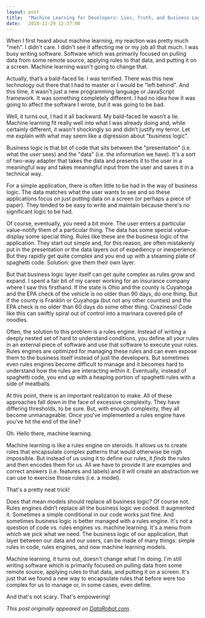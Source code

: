 ```yaml
---
layout: post
title:  "Machine Learning for Developers: Lies, Truth, and Business Logic"
date:   2018-11-29 12:37:00
---
```


When I first heard about machine learning, my reaction was pretty much "meh". I didn't care. I didn't see it affecting me or my job all that much. I was busy writing software. Software which was primarily focused on pulling data from some remote source, applying rules to that data, and putting it on a screen. Machine learning wasn't going to change that.

Actually, that’s a bald-faced lie. I was terrified. There was this new technology out there that I had to master or I would be "left behind". And this time, it wasn't just a new programming language or JavaScript framework. It was something completely different. I had no idea how it was going to affect the software I wrote, but it was going to be bad.

Well, it turns out, I had it all backward. My bald-faced lie wasn’t a lie. Machine learning fit really well into what I was already doing and, while certainly different, it wasn't shockingly so and didn’t justify my terror. Let me explain with what may seem like a digression about "business logic".

Business logic is that bit of code that sits between the "presentation" (i.e. what the user sees) and the "data" (i.e. the information we have). It's a sort of two-way adapter that takes the data and presents it to the user in a meaningful way and takes meaningful input from the user and saves it in a technical way.

For a simple application, there is often little to be had in the way of business logic. The data matches what the user wants to see and so these applications focus on just putting data on a screen (or perhaps a piece of paper). They tended to be easy to write and maintain because there's no significant logic to be had.

Of course, eventually, you need a bit more. The user enters a particular value–notify them of a particular thing. The data has some special value–display some special thing. Rules like these are the business logic of the application. They start out simple and, for this reason, are often mistakenly put in the presentation or the data layers out of expediency or inexperience. But they rapidly get quite complex and you end up with a steaming plate of spaghetti code. Solution: give them their own layer.

But that business logic layer itself can get quite complex as rules grow and expand. I spent a fair bit of my career working for an insurance company where I saw this firsthand. If the state is Ohio and the county is Cuyahoga and the EPA check of the vehicle is no older than 90 days, do one thing. But if the county is Franklin or Cuyahoga (but not any other counties) and the EPA check is no older than 60 days do some other thing. Craziness! Code like this can swiftly spiral out of control into a marinara covered pile of noodles.

Often, the solution to this problem is a rules engine. Instead of writing a deeply nested set of hard to understand conditions, you define all your rules in an external piece of software and use that software to execute your rules. Rules engines are optimized for managing these rules and can even expose them to the business itself instead of just the developers. But sometimes even rules engines become difficult to manage and it becomes hard to understand how the rules are interacting within it. Eventually, instead of spaghetti code, you end up with a heaping portion of spaghetti rules with a side of meatballs.

At this point, there is an important realization to make. All of these approaches fall down in the face of excessive complexity. They have differing thresholds, to be sure. But, with enough complexity, they all become unmanageable. Once you've implemented a rules engine have you've hit the end of the line?

Oh. Hello there, machine learning.

Machine learning is like a rules engine on steroids. It allows us to create rules that encapsulate complex patterns that would otherwise be nigh impossible. But instead of us using it to define our rules, it *finds* the rules and then encodes them for us. All we have to provide it are examples and correct answers (i.e. features and labels) and it will create an abstraction we can use to exercise those rules (i.e. a model).

That's a pretty neat trick!

Does that mean models should replace all business logic? Of course not. Rules engines didn't replace all the business logic we coded. It augmented it. Sometimes a simple conditional in our code works just fine. And sometimes business logic is better managed with a rules engine. It's not a question of code vs. rules engines vs. machine learning. It's a menu from which we pick what we need. The business logic of our application, that layer between our data and our users, can be made of many things: simple rules in code, rules engines, and now machine learning models.

Machine learning, it turns out, doesn't change what I'm doing. I'm still writing software which is primarily focused on pulling data from some remote source, applying rules to that data, and putting it on a screen. It's just that we found a new way to encapsulate rules that before were too complex for us to manage or, in some cases, even define.

And that's not scary. That's empowering!

*This post originally appeared on [DataRobot.com](https://blog.datarobot.com/machine-learning-for-developers-lies-truth-and-business-logic).*